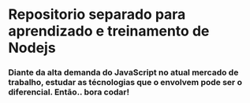 # Repositorio separado para aprendizado e treinamento de Nodejs

### Diante da alta demanda do JavaScript no atual mercado de trabalho, estudar as técnologias que o envolvem pode ser o diferencial. Então.. bora codar!
